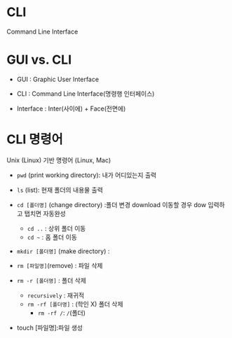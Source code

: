 # CLI

Command Line Interface



# GUI vs. CLI

- GUI : Graphic User Interface
- CLI : Command Line Interface(명령행 인터페이스)

- Interface : Inter(사이에) + Face(전면에)



# CLI 명령어

Unix (Linux) 기반 명령어 (Linux, Mac)



- `pwd` (print working directory): 내가 어디있는지 출력

- `ls` (list): 현재 폴더의 내용물 출력

- `cd [폴더명]` (change directory) :폴더 변경  download 이동할 경우 dow 입력하고 탭치면 자동완성
  -  `cd ..` : 상위 폴더 이동
  - `cd ~` : 홈 폴더 이동
- `mkdir [폴더명]` (make directory) :
- `rm [파일명]`(remove) : 파일 삭제 
- `rm -r [폴더명]` : 폴더 삭제
  - `recursively` : 재귀적
  - `rm -rf [폴더명]`  : (학인 X) 폴더 삭제
    - `rm -rf /`: `/`(폴더)
- touch [파일명]:파일 생성